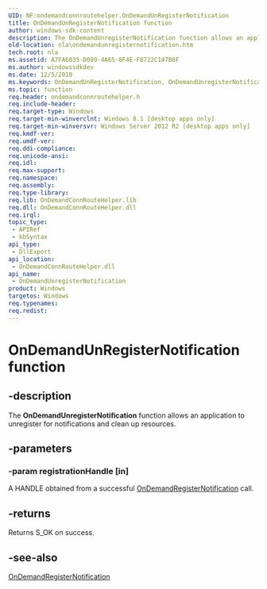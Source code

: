 ```yaml
---
UID: NF:ondemandconnroutehelper.OnDemandUnRegisterNotification
title: OnDemandUnRegisterNotification function
author: windows-sdk-content
description: The OnDemandUnregisterNotification function allows an application to unregister for notifications and clean up resources.
old-location: nla\ondemandunregisternotification.htm
tech.root: nla
ms.assetid: A7FA6035-D089-4A65-8F4E-F8722C147B0F
ms.author: windowssdkdev
ms.date: 12/5/2018
ms.keywords: OnDemandUnRegisterNotification, OnDemandUnregisterNotification, OnDemandUnregisterNotification function [Network Awareness], nla.ondemandunregisternotification, ondemandconnroutehelper/OnDemandUnregisterNotification
ms.topic: function
req.header: ondemandconnroutehelper.h
req.include-header: 
req.target-type: Windows
req.target-min-winverclnt: Windows 8.1 [desktop apps only]
req.target-min-winversvr: Windows Server 2012 R2 [desktop apps only]
req.kmdf-ver: 
req.umdf-ver: 
req.ddi-compliance: 
req.unicode-ansi: 
req.idl: 
req.max-support: 
req.namespace: 
req.assembly: 
req.type-library: 
req.lib: OnDemandConnRouteHelper.lib
req.dll: OnDemandConnRouteHelper.dll
req.irql: 
topic_type:
 - APIRef
 - kbSyntax
api_type:
 - DllExport
api_location:
 - OnDemandConnRouteHelper.dll
api_name:
 - OnDemandUnregisterNotification
product: Windows
targetos: Windows
req.typenames: 
req.redist: 
---
```


# OnDemandUnRegisterNotification function


## -description


The <b>OnDemandUnregisterNotification</b> function allows an application to unregister for notifications and clean up resources.


## -parameters




### -param registrationHandle [in]

A HANDLE obtained from a successful <a href="https://msdn.microsoft.com/1C9BB656-B1A7-49A6-97B9-414946BF9BE0">OnDemandRegisterNotification</a>  call.


## -returns



Returns S_OK on success.




## -see-also




<a href="https://msdn.microsoft.com/1C9BB656-B1A7-49A6-97B9-414946BF9BE0">OnDemandRegisterNotification</a>
 

 

